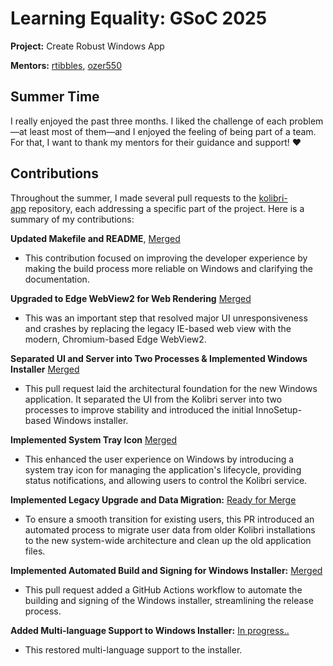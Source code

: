 # Learning Equality: GSoC 2025
**Project:** Create Robust Windows App

**Mentors:** [rtibbles](https://github.com/rtibbles), [ozer550](https://github.com/ozer550)

## Summer Time

I really enjoyed the past three months. I liked the challenge of each problem—at least most of them—and I enjoyed the feeling of being part of a team. For that, I want to thank my mentors for their guidance and support! ❤️ 

## Contributions

Throughout the summer, I made several pull requests to the [kolibri-app](https://github.com/learningequality/kolibri-app) repository, each addressing a specific part of the project. Here is a summary of my contributions:

**Updated Makefile and README**, [Merged](https://github.com/learningequality/kolibri-app/pull/168)
- 	This contribution focused on improving the developer experience by making the build process more reliable on Windows and clarifying the documentation.

**Upgraded to Edge WebView2 for Web Rendering** [Merged](https://github.com/learningequality/kolibri-app/pull/171)
- 	This was an important step that resolved major UI unresponsiveness and crashes by replacing the legacy IE-based web view with the modern, Chromium-based Edge WebView2.
    
**Separated UI and Server into Two Processes & Implemented Windows Installer** [Merged](https://github.com/learningequality/kolibri-app/pull/170)
- This pull request laid the architectural foundation for the new Windows application. It separated the UI from the Kolibri server into two processes to improve stability and introduced the initial InnoSetup-based Windows installer.
    
**Implemented System Tray Icon** [Merged](https://github.com/learningequality/kolibri-app/pull/182)
- This enhanced the user experience on Windows by introducing a system tray icon for managing the application's lifecycle, providing status notifications, and allowing users to control the Kolibri service.

**Implemented Legacy Upgrade and Data Migration:** [Ready for Merge](https://github.com/learningequality/kolibri-app/pull/186)
- To ensure a smooth transition for existing users, this PR introduced an automated process to migrate user data from older Kolibri installations to the new system-wide architecture and clean up the old application files.
    
**Implemented Automated Build and Signing for Windows Installer:** [Merged](https://github.com/learningequality/kolibri-app/pull/188)
- This pull request added a GitHub Actions workflow to automate the building and signing of the Windows installer, streamlining the release process.

**Added Multi-language Support to Windows Installer:** [In progress..](https://github.com/learningequality/kolibri-app/pull/183)
- This restored multi-language support to the installer.
